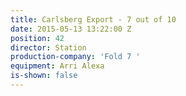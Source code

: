 ```yaml
---
title: Carlsberg Export - 7 out of 10
date: 2015-05-13 13:22:00 Z
position: 42
director: Station
production-company: 'Fold 7 '
equipment: Arri Alexa
is-shown: false
---
```


